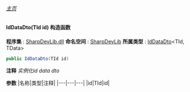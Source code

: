 ###### [主页](./Index.md "主页")
#### IdDataDto(TId id) 构造函数
**程序集** : [SharpDevLib.dll](./SharpDevLib.assembly.md "SharpDevLib.dll")
**命名空间** : [SharpDevLib](./SharpDevLib.namespace.md "SharpDevLib")
**所属类型** : [IdDataDto](./SharpDevLib.IdDataDto.2.md "IdDataDto")\<TId, TData\>
``` csharp
public IdDataDto(TId id)
```
**注释**
*实例化id data dto*

**参数**
|名称|类型|注释|
|---|---|---|
|id|TId|id|


